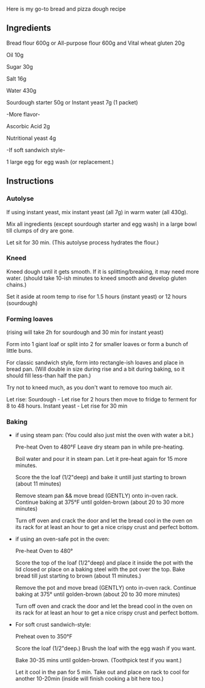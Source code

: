 Here is my go-to bread and pizza dough recipe

## Ingredients

Bread flour 600g  or  All-purpose flour 600g and Vital wheat gluten 20g

Oil 10g

Sugar 30g

Salt 16g

Water 430g

Sourdough starter 50g  or  Instant yeast 7g (1 packet)

-More flavor-

Ascorbic Acid 2g

Nutritional yeast 4g

-If soft sandwich style-

1 large egg for egg wash  (or replacement.)


## Instructions

### Autolyse

If using instant yeast, mix instant yeast (all 7g) in warm water (all 430g).

Mix all ingredients (except sourdough starter and egg wash) in a large bowl till clumps of dry are gone.

Let sit for 30 min. (This autolyse process hydrates the flour.)

### Kneed

Kneed dough until it gets smooth. If it is splitting/breaking, it may need more water. (should take 10-ish minutes to kneed smooth and develop gluten chains.)

Set it aside at room temp to rise for 1.5 hours (instant yeast)  or  12 hours (sourdough)

### Forming loaves

(rising will take 2h for sourdough and 30 min for instant yeast)

Form into 1 giant loaf  or  split into 2 for smaller loaves  or  form a bunch of little buns.

For classic sandwich style, form into rectangle-ish loaves and place in bread pan. (Will double in size during rise and a bit during baking, so it should fill less-than half the pan.)

Try not to kneed much, as you don't want to remove too much air.

Let rise:
  Sourdough - Let rise for 2 hours then move to fridge to ferment for 8 to 48 hours.
  Instant yeast - Let rise for 30 min

### Baking

- if using steam pan:  (You could also just mist the oven with water a bit.)

    Pre-heat Oven to 480°F  Leave dry steam pan in while pre-heating.

    Boil water and pour it in steam pan. Let it pre-heat again for 15 more minutes.

    Score the the loaf (1/2"deep) and bake it untill just starting to brown (about 11 minutes)

    Remove steam pan && move bread (GENTLY) onto in-oven rack.
    Continue baking at 375°F until golden-brown (about 20 to 30 more minutes)

    Turn off oven and crack the door and let the bread cool in the oven on its rack for at least an hour to get a nice crispy crust and perfect bottom.

- if using an oven-safe pot in the oven:

    Pre-heat Oven to 480°

    Score the top of the loaf (1/2"deep) and place it inside the pot with the lid closed or place on a baking steel with the pot over the top. Bake bread till just starting to brown (about 11 minutes.)

    Remove the pot and move bread (GENTLY) onto in-oven rack.
    Continue baking at 375° until golden-brown (about 20 to 30 more minutes)

    Turn off oven and crack the door and let the bread cool in the oven on its rack for at least an hour to get a nice crispy crust and perfect bottom.

- For soft crust sandwich-style:

    Preheat oven to 350°F

    Score the loaf (1/2"deep.)  Brush the loaf with the egg wash if you want.

    Bake 30-35 mins until golden-brown. (Toothpick test if you want.)

    Let it cool in the pan for 5 min. Take out and place on rack to cool for another 10-20min (inside will finish cooking a bit here too.)
